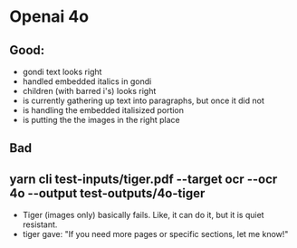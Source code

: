# Openai 4o

## Good:

- gondi text looks right
- handled embedded italics in gondi
- children (with barred i's) looks right
- is currently gathering up text into paragraphs, but once it did not
- is handling the embedded italisized portion
- is putting the the images in the right place

## Bad

## yarn cli test-inputs/tiger.pdf --target ocr --ocr 4o --output test-outputs/4o-tiger

- Tiger (images only) basically fails. Like, it can do it, but it is quiet resistant.
- tiger gave: "If you need more pages or specific sections, let me know!"
